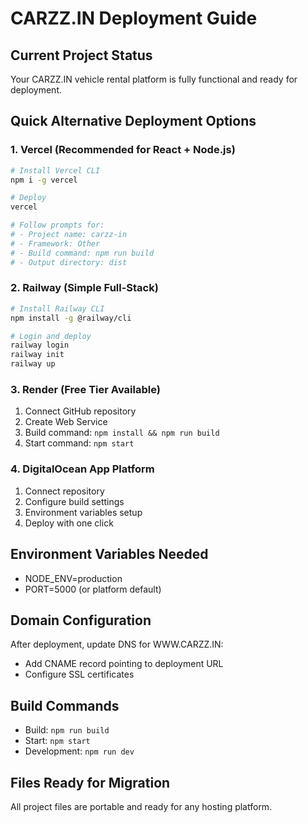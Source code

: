 # CARZZ.IN Deployment Guide

## Current Project Status
Your CARZZ.IN vehicle rental platform is fully functional and ready for deployment.

## Quick Alternative Deployment Options

### 1. Vercel (Recommended for React + Node.js)
```bash
# Install Vercel CLI
npm i -g vercel

# Deploy
vercel

# Follow prompts for:
# - Project name: carzz-in
# - Framework: Other
# - Build command: npm run build
# - Output directory: dist
```

### 2. Railway (Simple Full-Stack)
```bash
# Install Railway CLI
npm install -g @railway/cli

# Login and deploy
railway login
railway init
railway up
```

### 3. Render (Free Tier Available)
1. Connect GitHub repository
2. Create Web Service
3. Build command: `npm install && npm run build`
4. Start command: `npm start`

### 4. DigitalOcean App Platform
1. Connect repository
2. Configure build settings
3. Environment variables setup
4. Deploy with one click

## Environment Variables Needed
- NODE_ENV=production
- PORT=5000 (or platform default)

## Domain Configuration
After deployment, update DNS for WWW.CARZZ.IN:
- Add CNAME record pointing to deployment URL
- Configure SSL certificates

## Build Commands
- Build: `npm run build`
- Start: `npm start`
- Development: `npm run dev`

## Files Ready for Migration
All project files are portable and ready for any hosting platform.